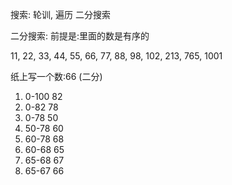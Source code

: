 搜索:
    轮训, 遍历
    二分搜索


二分搜索:
    前提是:里面的数是有序的




11, 22, 33, 44, 55, 66, 77, 88, 98, 102, 213, 765, 1001



纸上写一个数:66 (二分)
1. 0-100        82
2. 0-82         78
3. 0-78         50
4. 50-78        60
5. 60-78        68
6. 60-68        65
7. 65-68        67
8. 65-67        66
